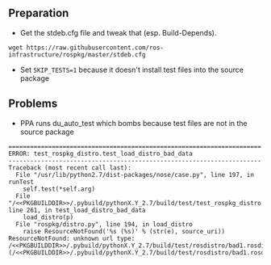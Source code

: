 ## Preparation

* Get the stdeb.cfg file and tweak that (esp. Build-Depends).

```
wget https://raw.githubusercontent.com/ros-infrastructure/rospkg/master/stdeb.cfg
```

* Set `SKIP_TESTS=1` because it doesn't install test files into the source package


## Problems

* PPA runs du_auto_test which bombs because test files are not in the source package

```
======================================================================
ERROR: test_rospkg_distro.test_load_distro_bad_data
----------------------------------------------------------------------
Traceback (most recent call last):
  File "/usr/lib/python2.7/dist-packages/nose/case.py", line 197, in runTest
    self.test(*self.arg)
  File "/<<PKGBUILDDIR>>/.pybuild/pythonX.Y_2.7/build/test/test_rospkg_distro.py", line 261, in test_load_distro_bad_data
    load_distro(p)
  File "rospkg/distro.py", line 194, in load_distro
    raise ResourceNotFound('%s (%s)' % (str(e), source_uri))
ResourceNotFound: unknown url type: /<<PKGBUILDDIR>>/.pybuild/pythonX.Y_2.7/build/test/rosdistro/bad1.rosdistro (/<<PKGBUILDDIR>>/.pybuild/pythonX.Y_2.7/build/test/rosdistro/bad1.rosdistro)
```
